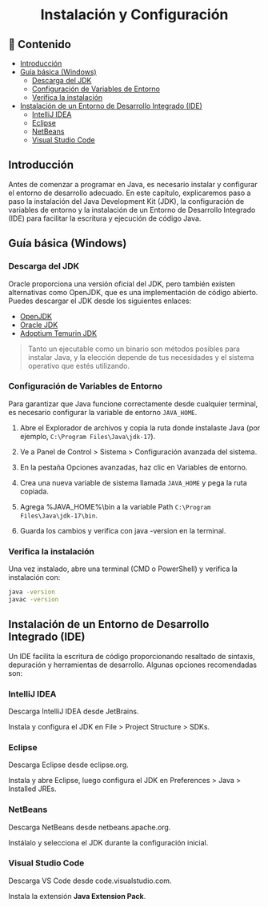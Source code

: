 <h1 align="center">Instalación y Configuración</h1>

<h2>📑 Contenido</h2>

- [Introducción](#introducción)
- [Guía básica (Windows)](#guía-básica-windows)
  - [Descarga del JDK](#descarga-del-jdk)
  - [Configuración de Variables de Entorno](#configuración-de-variables-de-entorno)
  - [Verifica la instalación](#verifica-la-instalación)
- [Instalación de un Entorno de Desarrollo Integrado (IDE)](#instalación-de-un-entorno-de-desarrollo-integrado-ide)
  - [IntelliJ IDEA](#intellij-idea)
  - [Eclipse](#eclipse)
  - [NetBeans](#netbeans)
  - [Visual Studio Code](#visual-studio-code)

## Introducción

Antes de comenzar a programar en Java, es necesario instalar y configurar el entorno de desarrollo adecuado. En este capítulo, explicaremos paso a paso la instalación del Java Development Kit (JDK), la configuración de variables de entorno y la instalación de un Entorno de Desarrollo Integrado (IDE) para facilitar la escritura y ejecución de código Java.

## Guía básica (Windows)

### Descarga del JDK

Oracle proporciona una versión oficial del JDK, pero también existen alternativas como OpenJDK, que es una implementación de código abierto. Puedes descargar el JDK desde los siguientes enlaces:

- [OpenJDK](https://jdk.java.net/)
- [Oracle JDK](https://www.oracle.com/java/technologies/downloads/?er=221886)
- [Adoptium Temurin JDK](https://adoptium.net/es/)

> Tanto un ejecutable como un binario son métodos posibles para instalar Java, y la elección depende de tus necesidades y el sistema operativo que estés utilizando.

### Configuración de Variables de Entorno

Para garantizar que Java funcione correctamente desde cualquier terminal, es necesario configurar la variable de entorno `JAVA_HOME`.

1. Abre el Explorador de archivos y copia la ruta donde instalaste Java (por ejemplo, `C:\Program Files\Java\jdk-17`).

1. Ve a Panel de Control > Sistema > Configuración avanzada del sistema.

1. En la pestaña Opciones avanzadas, haz clic en Variables de entorno.

1. Crea una nueva variable de sistema llamada `JAVA_HOME` y pega la ruta copiada.

1. Agrega %JAVA_HOME%\bin a la variable Path `C:\Program Files\Java\jdk-17\bin`.

1. Guarda los cambios y verifica con java -version en la terminal.

### Verifica la instalación

Una vez instalado, abre una terminal (CMD o PowerShell) y verifica la instalación con:

```bash
java -version
javac -version
```

## Instalación de un Entorno de Desarrollo Integrado (IDE)

Un IDE facilita la escritura de código proporcionando resaltado de sintaxis, depuración y herramientas de desarrollo. Algunas opciones recomendadas son:

### IntelliJ IDEA

Descarga IntelliJ IDEA desde JetBrains.

Instala y configura el JDK en File > Project Structure > SDKs.

### Eclipse

Descarga Eclipse desde eclipse.org.

Instala y abre Eclipse, luego configura el JDK en Preferences > Java > Installed JREs.

### NetBeans

Descarga NetBeans desde netbeans.apache.org.

Instálalo y selecciona el JDK durante la configuración inicial.

### Visual Studio Code

Descarga VS Code desde code.visualstudio.com.

Instala la extensión **Java Extension Pack**.
